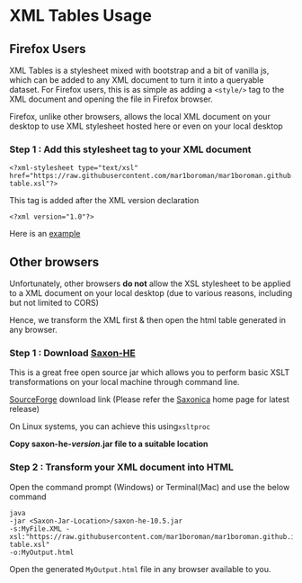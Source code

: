 ---
---

# XML Tables Usage

## Firefox Users

XML Tables is a stylesheet mixed with bootstrap and a bit of vanilla js, which can be added to any XML document to turn it into a queryable dataset.
For Firefox users, this is as simple as adding a `<style/>` tag to the XML document and opening the file in Firefox browser.

Firefox, unlike other browsers, allows the local XML document on your desktop to use XML stylesheet hosted here or even on your local desktop

### Step 1 : Add this stylesheet tag to your XML document

    <?xml-stylesheet type="text/xsl" href="https://raw.githubusercontent.com/mar1boroman/mar1boroman.github.io/main/xml-table.xsl"?>

This tag is added after the XML version declaration 

    <?xml version="1.0"?>
  
Here is an [example](https://raw.githubusercontent.com/mar1boroman/mar1boroman.github.io/main/books.xml)

## Other browsers

Unfortunately, other browsers **do not** allow the XSL stylesheet to be applied to a XML document on your local desktop
(due to various reasons, including but not limited to CORS)

Hence, we transform the XML first & then open the html table generated in any browser.

### Step 1 : Download [Saxon-HE](https://www.saxonica.com/html/products/products.html)

This is a great free open source jar which allows you to perform basic XSLT transformations on your local machine through command line.

[SourceForge](https://sourceforge.net/projects/saxon/files/) download link 
(Please refer the [Saxonica](https://www.saxonica.com/html/products/products.html) home page for latest release)

On Linux systems, you can achieve this using``xsltproc``

**Copy saxon-he-*version*.jar file to a suitable location** 

### Step 2 : Transform your XML document into HTML

Open the command prompt (Windows) or Terminal(Mac) and use the below command

    java 
    -jar <Saxon-Jar-Location>/saxon-he-10.5.jar 
    -s:MyFile.XML -xsl:"https://raw.githubusercontent.com/mar1boroman/mar1boroman.github.io/main/xml-table.xsl" 
    -o:MyOutput.html
    
Open the generated `MyOutput.html` file in any browser available to you.


